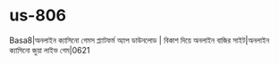 # us-806
Basa8|অনলাইন ক্যাসিনো গেমস প্ল্যাটফর্ম অ্যাপ ডাউনলোড | বিকাশ দিয়ে অনলাইন বাজির সাইট|অনলাইন ক্যাসিনো জুয়া লাইভ গেম|0621
